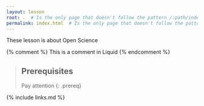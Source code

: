 ```yaml
---
layout: lesson
root: .  # Is the only page that doesn't follow the pattern /:path/index.html
permalink: index.html  # Is the only page that doesn't follow the pattern /:path/index.html
---
```

These lesson is about Open Science <TODO>

<!-- this is an html comment -->

{% comment %} This is a comment in Liquid {% endcomment %}

> ## Prerequisites
>
> Pay attention <TODO>
{: .prereq}

{% include links.md %}
